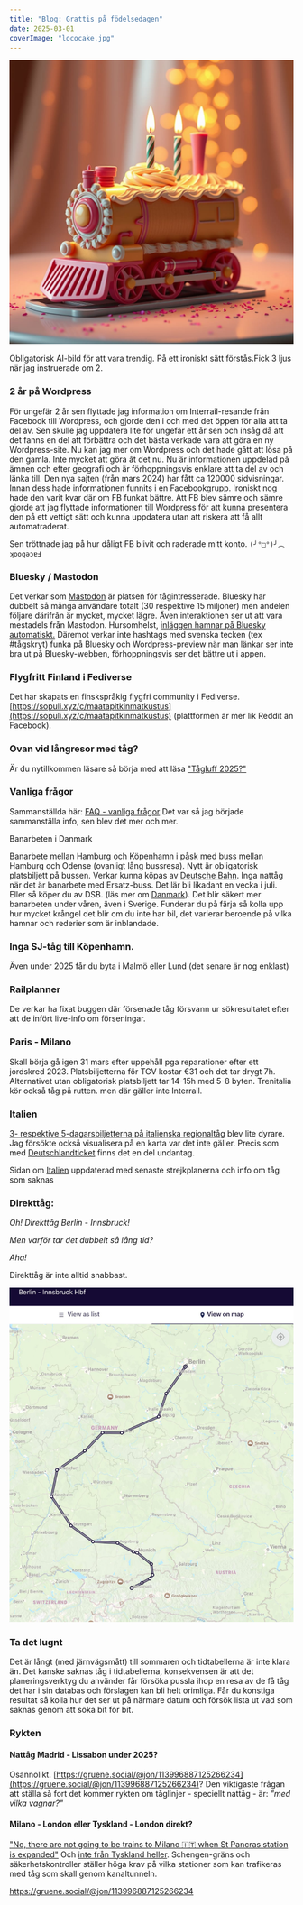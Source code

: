 ```yaml
---
title: "Blog: Grattis på födelsedagen"
date: 2025-03-01
coverImage: "lococake.jpg"
---
```


 

![](images/grattis-pa-fodelsedagen_1.jpg?w=1024)

<figcaption>

Obligatorisk AI-bild för att vara trendig. På ett ironiskt sätt förstås.Fick 3 ljus när jag instruerade om 2.

</figcaption>

 

### 2 år på Wordpress

För ungefär 2 år sen flyttade jag information om Interrail-resande från Facebook till Wordpress, och gjorde den i och med det öppen för alla att ta del av. Sen skulle jag uppdatera lite för ungefär ett år sen och insåg då att det fanns en del att förbättra och det bästa verkade vara att göra en ny Wordpress-site. Nu kan jag mer om Wordpress och det hade gått att lösa på den gamla. Inte mycket att göra åt det nu. Nu är informationen uppdelad på ämnen och efter geografi och är förhoppningsvis enklare att ta del av och länka till. Den nya sajten (från mars 2024) har fått ca 120000 sidvisningar. Innan dess hade informationen funnits i en Facebookgrupp. Ironiskt nog hade den varit kvar där om FB funkat bättre. Att FB blev sämre och sämre gjorde att jag flyttade informationen till Wordpress för att kunna presentera den på ett vettigt sätt och kunna uppdatera utan att riskera att få allt automatraderat.

Sen tröttnade jag på hur dåligt FB blivit och raderade mitt konto. `(╯°□°)╯︵ ʞooqǝɔɐℲ`

### Bluesky / Mastodon

Det verkar som [Mastodon](https://mastodonsweden.se/@interrailinfosvenska) är platsen för tågintresserade. Bluesky har dubbelt så många användare totalt (30 respektive 15 miljoner) men andelen följare därifrån är mycket, mycket lägre. Även interaktionen ser ut att vara mestadels från Mastodon. Hursomhelst, [inläggen hamnar på Bluesky automatiskt.](https://bsky.app/profile/interrailinfosvenska.mastodonsweden.se.ap.brid.gy) Däremot verkar inte hashtags med svenska tecken (tex #tågskryt) funka på Bluesky och Wordpress-preview när man länkar ser inte bra ut på Bluesky-webben, förhoppningsvis ser det bättre ut i appen.

### Flygfritt Finland i Fediverse

Det har skapats en finskspråkig flygfri community i Fediverse.[https://sopuli.xyz/c/maatapitkinmatkustus](https://sopuli.xyz/c/maatapitkinmatkustus) (plattformen är mer lik Reddit än Facebook).

### Ovan vid långresor med tåg?

Är du nytillkommen läsare så börja med att läsa ["Tågluff 2025?"](https://www.trainfo.eu/2025/01/19/tagluff-2025/)

### Vanliga frågor

Sammanställda här: [FAQ - vanliga frågor](https://www.trainfo.eu/faq-vanliga-fragor/) Det var så jag började sammanställa info, sen blev det mer och mer.

Banarbeten i Danmark

Banarbete mellan Hamburg och Köpenhamn i påsk med buss mellan Hamburg och Odense (ovanligt lång bussresa). Nytt är obligatorisk platsbiljett på bussen. Verkar kunna köpas av [Deutsche Bahn](https://www.trainfo.eu/platsbokning-med-db/). Inga nattåg när det är banarbete med Ersatz-buss. Det lär bli likadant en vecka i juli. Eller så köper du av DSB. (läs mer om [Danmark](https://www.trainfo.eu/Danmark/)). Det blir säkert mer banarbeten under våren, även i Sverige. Funderar du på färja så kolla upp hur mycket krångel det blir om du inte har bil, det varierar beroende på vilka hamnar och rederier som är inblandade.

### Inga SJ-tåg till Köpenhamn.

Även under 2025 får du byta i Malmö eller Lund (det senare är nog enklast)

### Railplanner

De verkar ha fixat buggen där försenade tåg försvann ur sökresultatet efter att de infört live-info om förseningar.

### Paris - Milano

Skall börja gå igen 31 mars efter uppehåll pga reparationer efter ett jordskred 2023. Platsbiljetterna för TGV kostar €31 och det tar drygt 7h. Alternativet utan obligatorisk platsbiljett tar 14-15h med 5-8 byten. Trenitalia kör också tåg på rutten. men där gäller inte Interrail.

### Italien

[3- respektive 5-dagarsbiljetterna på italienska regionaltåg](https://www.trainfo.eu/italia-in-tour-3-5-dagarsbiljett-for-regionaltag/) blev lite dyrare. Jag försökte också visualisera på en karta var det inte gäller. Precis som med [Deutschlandticket](https://www.trainfo.eu/deutschland-ticket/) finns det en del undantag.

Sidan om [Italien](https://www.trainfo.eu/italien/) uppdaterad med senaste strejkplanerna och info om tåg som saknas

### Direkttåg:

_Oh! Direkttåg Berlin - Innsbruck!_

_Men varför tar det dubbelt så lång tid?_

<kollar kartvyn>

_Aha!_

Direkttåg är inte alltid snabbast.

![](images/grattis-pa-fodelsedagen_2.png?w=750)

### Ta det lugnt

Det är långt (med järnvägsmått) till sommaren och tidtabellerna är inte klara än. Det kanske saknas tåg i tidtabellerna, konsekvensen är att det planeringsverktyg du använder får försöka pussla ihop en resa av de få tåg det har i sin databas och förslagen kan bli helt orimliga. Får du konstiga resultat så kolla hur det ser ut på närmare datum och försök lista ut vad som saknas genom att söka bit för bit.

### Rykten

#### Nattåg Madrid - Lissabon under 2025?

Osannolikt. [https://gruene.social/@jon/113996887125266234](https://gruene.social/@jon/113996887125266234)? Den viktigaste frågan att ställa så fort det kommer rykten om tåglinjer - speciellt nattåg - är: _"med vilka vagnar?"_

#### Milano - London eller Tyskland - London direkt?

["No, there are not going to be trains to Milano 🇮🇹 when St Pancras station is expanded"](https://gruene.social/@jon/114041102922439484) Och [inte från Tyskland heller](https://gruene.social/@jon/114042299929672791). Schengen-gräns och säkerhetskontroller ställer höga krav på vilka stationer som kan trafikeras med tåg som skall genom kanaltunneln.

https://gruene.social/@jon/113996887125266234
